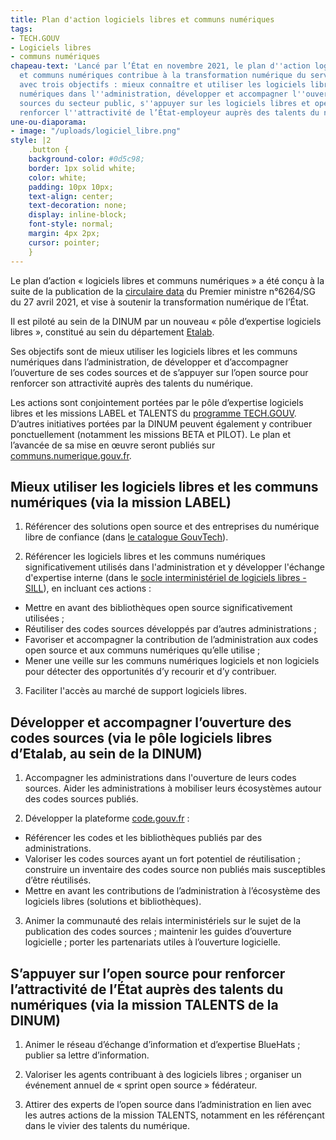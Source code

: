 ```yaml
---
title: Plan d'action logiciels libres et communs numériques
tags:
- TECH.GOUV
- Logiciels libres
- communs numériques
chapeau-text: 'Lancé par l’État en novembre 2021, le plan d''action logiciels libres
  et communs numériques contribue à la transformation numérique du service public
  avec trois objectifs : mieux connaître et utiliser les logiciels libres et les communs
  numériques dans l''administration, développer et accompagner l''ouverture des codes
  sources du secteur public, s''appuyer sur les logiciels libres et open source pour
  renforcer l''attractivité de l’État-employeur auprès des talents du numérique.'
une-ou-diaporama:
- image: "/uploads/logiciel_libre.png"
style: |2
    .button {
    background-color: #0d5c98;
    border: 1px solid white;
    color: white;
    padding: 10px 10px;
    text-align: center;
    text-decoration: none;
    display: inline-block;
    font-style: normal;
    margin: 4px 2px;
    cursor: pointer;
    }
---
```


Le plan d’action « logiciels libres et communs numériques » a été conçu à la suite de la publication de la [circulaire data](https://www.legifrance.gouv.fr/circulaire/id/45162 "circulaire data - Lien externe") du Premier ministre n°6264/SG du 27 avril 2021, et vise à soutenir la transformation numérique de l’État.

Il est piloté au sein de la DINUM par un nouveau « pôle d’expertise logiciels libres », constitué au sein du département [Etalab](https://www.etalab.gouv.fr/ "Etalab - Lien externe").

Ses objectifs sont de mieux utiliser les logiciels libres et les communs numériques dans l’administration, de développer et d’accompagner l’ouverture de ses codes sources et de s’appuyer sur l’open source pour renforcer son attractivité auprès des talents du numérique.

Les actions sont conjointement portées par le pôle d’expertise logiciels libres et les missions LABEL et TALENTS du [programme TECH.GOUV](/publications/tech-gouv-strategie-et-feuille-de-route-2019-2021/). D’autres initiatives portées par la DINUM peuvent également y contribuer ponctuellement (notamment les missions BETA et PILOT). Le plan et l’avancée de sa mise en œuvre seront publiés sur [communs.numerique.gouv.fr](https://communs.numerique.gouv.fr "communs.numerique.gouv.fr - Lien externe").

## Mieux utiliser les logiciels libres et les communs numériques (via la mission LABEL)

1. Référencer des solutions open source et des entreprises du numérique libre de confiance (dans [le catalogue GouvTech](https://catalogue.numerique.gouv.fr "catalogue.numerique.gouv.fr - Lien externe")).

2. Référencer les logiciels libres et les communs numériques significativement utilisés dans l'administration et y développer l'échange d'expertise interne (dans le [socle interministériel de logiciels libres - SILL](https://sill.etalab.gouv.fr)), en incluant ces actions :

* Mettre en avant des bibliothèques open source significativement utilisées ;
* Réutiliser des codes sources développés par d’autres administrations ;
* Favoriser et accompagner la contribution de l’administration aux codes open source et aux communs numériques qu’elle utilise ;
* Mener une veille sur les communs numériques logiciels et non logiciels pour détecter des opportunités d’y recourir et d’y contribuer.

3. Faciliter l'accès au marché de support logiciels libres.

## Développer et accompagner l’ouverture des codes sources (via le pôle logiciels libres d’Etalab, au sein de la DINUM)

1. Accompagner les administrations dans l'ouverture de leurs codes sources. Aider les administrations à mobiliser leurs écosystèmes autour des codes sources publiés.

2. Développer la plateforme [code.gouv.fr](https://code.gouv.fr "code.gouv.fr - Lien externe") :

* Référencer les codes et les bibliothèques publiés par des administrations.
* Valoriser les codes sources ayant un fort potentiel de réutilisation ; construire un inventaire des codes source non publiés mais susceptibles d’être réutilisés.
* Mettre en avant les contributions de l’administration à l’écosystème des logiciels libres (solutions et bibliothèques).

3. Animer la communauté des relais interministériels sur le sujet de la publication des codes sources ; maintenir les guides d’ouverture logicielle ; porter les partenariats utiles à l’ouverture logicielle.

## S’appuyer sur l’open source pour renforcer l’attractivité de l’État auprès des talents du numériques (via la mission TALENTS de la DINUM)

1. Animer le réseau d’échange d’information et d’expertise BlueHats ; publier sa lettre d’information.

2. Valoriser les agents contribuant à des logiciels libres ; organiser un événement annuel de « sprint open source » fédérateur.

3. Attirer des experts de l’open source dans l’administration en lien avec les autres actions de la mission TALENTS, notamment en les référençant dans le vivier des talents du numérique.
